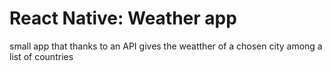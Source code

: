 # React Native: Weather app

small app that thanks to an API gives the weatther of a chosen city among a list of countries

